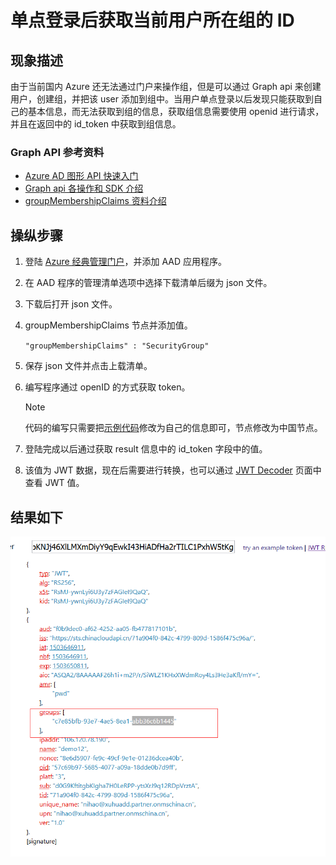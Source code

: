 # 单点登录后获取当前用户所在组的 ID

## 现象描述

由于当前国内 Azure 还无法通过门户来操作组，但是可以通过 Graph api 来创建用户，创建组，并把该 user 添加到组中。当用户单点登录以后发现只能获取到自己的基本信息，而无法获取到组的信息，获取组信息需要使用 openid 进行请求，并且在返回中的 id_token 中获取到组信息。
 
### Graph API 参考资料

- [Azure AD 图形 API 快速入门](https://docs.azure.cn/zh-cn/active-directory/develop/active-directory-graph-api-quickstart)
- [Graph api 各操作和 SDK 介绍](https://msdn.microsoft.com/Library/Azure/Ad/Graph/api/api-catalog)
- [groupMembershipClaims 资料介绍](http://www.dushyantgill.com/blog/2014/12/10/authorization-cloud-applications-using-ad-groups/)

## 操纵步骤

1. 登陆 [Azure 经典管理门户](https://manage.windowsazure.cn)，并添加 AAD 应用程序。
2. 在 AAD 程序的管理清单选项中选择下载清单后缀为 json 文件。
3. 下载后打开 json 文件。
4. groupMembershipClaims 节点并添加值。

    `"groupMembershipClaims" : "SecurityGroup"`

5. 保存 json 文件并点击上载清单。
6. 编写程序通过 openID 的方式获取 token。

    > [!NOTE]
    > 代码的编写只需要把[示例代码](https://github.com/Azure-Samples/active-directory-java-webapp-openidconnect)修改为自己的信息即可，节点修改为中国节点。

7. 登陆完成以后通过获取 result 信息中的 id_token 字段中的值。
8. 该值为 JWT 数据，现在后需要进行转换，也可以通过 
[JWT Decoder](http://jwt.calebb.net/) 页面中查看 JWT 值。

## 结果如下
 
![result](media/aog-active-directory-sso-get-group-id/result.png)
